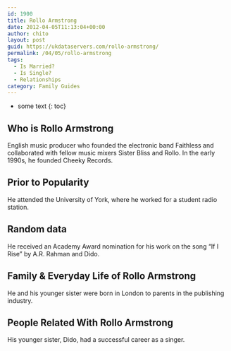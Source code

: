 ```yaml
---
id: 1900
title: Rollo Armstrong
date: 2012-04-05T11:13:04+00:00
author: chito
layout: post
guid: https://ukdataservers.com/rollo-armstrong/
permalink: /04/05/rollo-armstrong
tags:
  - Is Married?
  - Is Single?
  - Relationships
category: Family Guides
---
```


* some text
{: toc}
          
          
## Who is  Rollo Armstrong
                  
                  
                  
English music producer who founded the electronic band Faithless and collaborated with fellow music mixers Sister Bliss and Rollo. In the early 1990s, he founded Cheeky Records.
                  
                
                
                
## Prior to Popularity 
                  
                  
                  
He attended the University of York, where he worked for a student radio station.
                  
                
                
                
## Random data 
                  
                  
                  
He received an Academy Award nomination for his work on the song &#8220;If I Rise&#8221; by A.R. Rahman and Dido.
                  
                
                
                
## Family & Everyday Life of Rollo Armstrong
                  
                  
                  
He and his younger sister were born in London to parents in the publishing industry.
                  
                
                
                
## People Related With  Rollo Armstrong
                  
                  
                  
His younger sister, Dido, had a successful career as a singer.
                  
                
              
            
          
          
          
    
    
  
